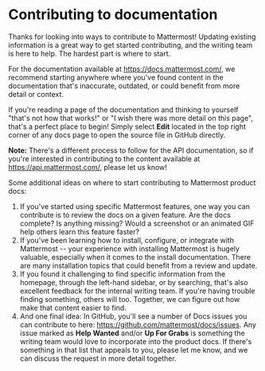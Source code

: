
# Contributing to documentation

Thanks for looking into ways to contribute to Mattermost! Updating existing information is a great way to get started contributing, and the writing team is here to help. The hardest part is where to start.

For the documentation available at https://docs.mattermost.com/, we recommend starting anywhere where you've found content in the documentation that's inaccurate, outdated, or could benefit from more detail or context. 

If you're reading a page of the documentation and thinking to yourself "that's not how that works!" or "I wish there was more detail on this page", that's a perfect place to begin! Simply select **Edit** located in the top right corner of any docs page to open the source file in GitHub directly. 

**Note:** There's a different process to follow for the API documentation, so if you're interested in contributing to the content available at https://api.mattermost.com/, please let us know!

Some additional ideas on where to start contributing to Mattermost product docs:

1. If you've started using specific Mattermost features, one way you can contribute is to review the docs on a given feature. Are the docs complete? Is anything missing? Would a screenshot or an animated GIF help others learn this feature faster?
2. If you've been learning how to install, configure, or integrate with Mattermost -- your experience with installing Mattermost is hugely valuable, especially when it comes to the install documentation. There are many installation topics that could benefit from a review and update.
3. If you found it challenging to find specific information from the homepage, through the left-hand sidebar, or by searching, that's also excellent feedback for the internal writing team. If you're having trouble finding something, others will too. Together, we can figure out how make that content easier to find.
4. And one final idea: In GitHub, you'll see a number of Docs issues you can contribute to here: https://github.com/mattermost/docs/issues. Any issue marked as **Help Wanted** and/or **Up For Grabs** is something the writing team would love to incorporate into the product docs. If there's something in that list that appeals to you, please let me know, and we can discuss the request in more detail together.
